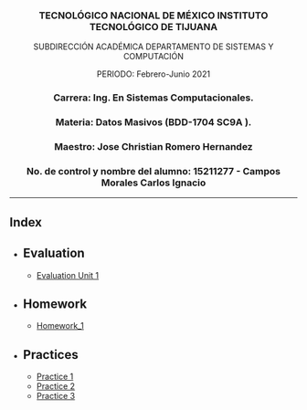 ### <p align="center" > TECNOLÓGICO NACIONAL DE MÉXICO INSTITUTO TECNOLÓGICO DE TIJUANA </p> 
<p align="center" > SUBDIRECCIÓN ACADÉMICA DEPARTAMENTO DE SISTEMAS Y COMPUTACIÓN </p> 
<p align="center" > PERIODO: Febrero-Junio  2021</p>

###  <p align="center">  Carrera: Ing. En Sistemas Computacionales. 
### <p align="center"> Materia: 	Datos Masivos (BDD-1704 SC9A	).</p>

### <p align="center">  Maestro: Jose Christian Romero Hernandez	</p>
### <p align="center">  No. de control y nombre del alumno: 15211277 - Campos Morales Carlos Ignacio</p>

______________

## Index

* ## Evaluation
   * [Evaluation Unit 1 ](https://github.com/IgnacioCCM/Datos_Masivos/tree/unit1/Unit1/Evaluacion)
* ## Homework
   * [Homework_1](https://github.com/IgnacioCCM/Datos_Masivos/blob/unit1/Unit1/Tareas/Pair_coding.md)

* ## Practices
  
  * [Practice 1](https://github.com/IgnacioCCM/Datos_Masivos/tree/unit1/Unit1/Practicas/Practica1)
  * [Practice 2](https://github.com/IgnacioCCM/Datos_Masivos/tree/unit1/Unit1/Practicas/Practica2)
  * [Practice 3](https://github.com/IgnacioCCM/Datos_Masivos/tree/unit1/Unit1/Practicas/Practica3)


